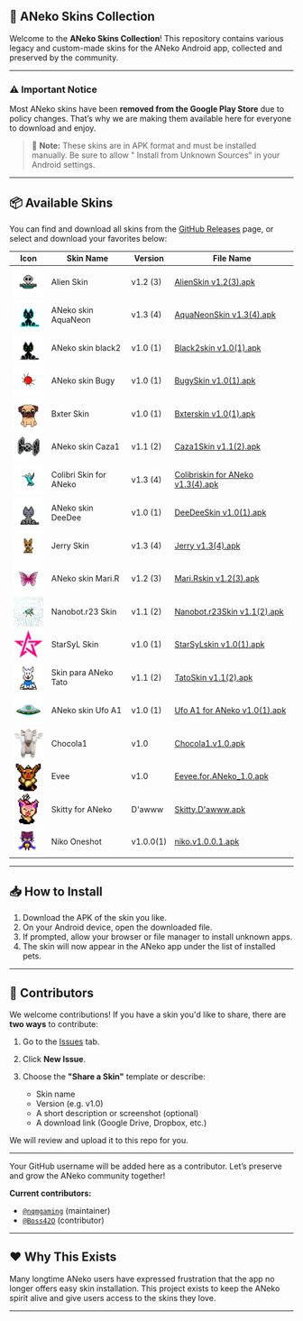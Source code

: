## 🎨 ANeko Skins Collection

Welcome to the **ANeko Skins Collection**!
This repository contains various legacy and custom-made skins for the ANeko Android app, collected
and preserved by the community.

---

### ⚠️ Important Notice

Most ANeko skins have been **removed from the Google Play Store** due to policy changes.
That’s why we are making them available here for everyone to download and enjoy.

> 🧠 **Note:** These skins are in APK format and must be installed manually. Be sure to allow "
> Install from Unknown Sources" in your Android settings.

---

## 📦 Available Skins

You can find and download all skins from
the [GitHub Releases](https://github.com/pass-with-high-score/Aneko-skin/releases) page, or select
and download your favorites below:

| Icon                                                                                     | Skin Name              | Version   | File Name                                                                                                                                        |
|------------------------------------------------------------------------------------------|------------------------|-----------|--------------------------------------------------------------------------------------------------------------------------------------------------|
| <img src="/asset/logo/alien.png" width="64" style="display:block; margin:auto;" />       | Alien Skin             | v1.2 (3)  | [AlienSkin v1.2(3).apk](https://github.com/pass-with-high-score/Aneko-skin/releases/download/skin1/AlienSkin.v1.2.3.apk)                         |
| <img src="/asset/logo/aquaneon.png" width="64" style="display:block; margin:auto;" />    | ANeko skin AquaNeon    | v1.3 (4)  | [AquaNeonSkin v1.3(4).apk](https://github.com/pass-with-high-score/Aneko-skin/releases/download/skin1/AquaNeonSkin.v1.3.4.apk)                   |
| <img src="/asset/logo/black2.png" width="64" style="display:block; margin:auto;" />      | ANeko skin black2      | v1.0 (1)  | [Black2skin v1.0(1).apk](https://github.com/pass-with-high-score/Aneko-skin/releases/download/skin1/Black2skin.v1.0.1.apk)                       |
| <img src="/asset/logo/bugy.png" width="64" style="display:block; margin:auto;" />        | ANeko skin Bugy        | v1.0 (1)  | [BugySkin v1.0(1).apk](https://github.com/pass-with-high-score/Aneko-skin/releases/download/skin1/BugySkin.v1.0.1.apk)                           |
| <img src="/asset/logo/bxter.png" width="64" style="display:block; margin:auto;" />       | Bxter Skin             | v1.0 (1)  | [Bxterskin v1.0(1).apk](https://github.com/pass-with-high-score/Aneko-skin/releases/download/skin1/Bxterskin.v1.0.1.apk)                         |
| <img src="/asset/logo/caza1.png" width="64" style="display:block; margin:auto;" />       | ANeko skin Caza1       | v1.1 (2)  | [Caza1Skin v1.1(2).apk](https://github.com/pass-with-high-score/Aneko-skin/releases/download/skin1/Caza1Skin.v1.1.2.apk)                         |
| <img src="/asset/logo/colibri.png" width="64" style="display:block; margin:auto;" />     | Colibri Skin for ANeko | v1.3 (4)  | [Colibriskin for ANeko v1.3(4).apk](https://github.com/pass-with-high-score/Aneko-skin/releases/download/skin1/Colibriskin.for.ANeko.v1.3.4.apk) |
| <img src="/asset/logo/deedee.png" width="64" style="display:block; margin:auto;" />      | ANeko skin DeeDee      | v1.0 (1)  | [DeeDeeSkin v1.0(1).apk](https://github.com/pass-with-high-score/Aneko-skin/releases/download/skin1/DeeDeeSkin.v1.0.1.apk)                       |
| <img src="/asset/logo/jerry.png" width="64" style="display:block; margin:auto;" />       | Jerry Skin             | v1.3 (4)  | [Jerry v1.3(4).apk](https://github.com/pass-with-high-score/Aneko-skin/releases/download/skin1/Jerry.v1.3.4.apk)                                 |
| <img src="/asset/logo/marir.png" width="64" style="display:block; margin:auto;" />       | ANeko skin Mari.R      | v1.2 (3)  | [Mari.Rskin v1.2(3).apk](https://github.com/pass-with-high-score/Aneko-skin/releases/download/skin1/Mari.Rskin.v1.2.3.apk)                       |
| <img src="/asset/logo/nanobot.r23.png" width="64" style="display:block; margin:auto;" /> | Nanobot.r23 Skin       | v1.1 (2)  | [Nanobot.r23Skin v1.1(2).apk](https://github.com/pass-with-high-score/Aneko-skin/releases/download/skin1/Nanobot.r23Skin.v1.1.2.apk)             |
| <img src="/asset/logo/starsyl.png" width="64" style="display:block; margin:auto;" />     | StarSyL Skin           | v1.0 (1)  | [StarSyLskin v1.0(1).apk](https://github.com/pass-with-high-score/Aneko-skin/releases/download/skin1/StarSyLskin.v1.0.1.apk)                     |
| <img src="/asset/logo/tato.png" width="64" style="display:block; margin:auto;" />        | Skin para ANeko Tato   | v1.1 (2)  | [TatoSkin v1.1(2).apk](https://github.com/pass-with-high-score/Aneko-skin/releases/download/skin1/TatoSkin.v1.1.2.apk)                           |
| <img src="/asset/logo/ufoa1.png" width="64" style="display:block; margin:auto;" />       | ANeko skin Ufo A1      | v1.0 (1)  | [Ufo A1 for ANeko v1.0(1).apk](https://github.com/pass-with-high-score/Aneko-skin/releases/download/skin1/Ufo.A1.for.ANeko.v1.0.1.apk)           |
| <img src="/asset/logo/chocola1.png" width="64" style="display:block; margin:auto;" />    | Chocola1               | v1.0      | [Chocola1.v1.0.apk](https://github.com/pass-with-high-score/Aneko-skin/releases/download/skin1/Chocola1.v1.0.apk)                                |
| <img src="/asset/logo/evee.png" width="64" style="display:block; margin:auto;" />        | Evee                   | v1.0      | [Eevee.for.ANeko_1.0.apk](https://github.com/pass-with-high-score/Aneko-skin/releases/download/skin1/Eevee.for.ANeko_1.0.apk)                    |
| <img src="/asset/logo/skitty.png" width="64" style="display:block; margin:auto;" />      | Skitty for ANeko       | D'awww    | [Skitty.D'awww.apk](https://github.com/pass-with-high-score/Aneko-skin/releases/download/skin1/Skitty.D.awww.apk)                                |
| <img src="/asset/logo/niko.png" width="64" style="display:block; margin:auto;" />        | Niko Oneshot           | v1.0.0(1) | [niko.v1.0.0.1.apk](https://github.com/pass-with-high-score/Aneko-skin/releases/download/skin1/niko.v1.0.0.1.apk)                                |

---

## 📥 How to Install

1. Download the APK of the skin you like.
2. On your Android device, open the downloaded file.
3. If prompted, allow your browser or file manager to install unknown apps.
4. The skin will now appear in the ANeko app under the list of installed pets.

---

## 👥 Contributors

We welcome contributions! If you have a skin you'd like to share, there are **two ways** to
contribute:

1. Go to the [Issues](https://github.com/pass-with-high-score/Aneko-skin/issues) tab.
2. Click **New Issue**.
3. Choose the **"Share a Skin"** template or describe:

    * Skin name
    * Version (e.g. v1.0)
    * A short description or screenshot (optional)
    * A download link (Google Drive, Dropbox, etc.)

We will review and upload it to this repo for you.

---

Your GitHub username will be added here as a contributor.
Let’s preserve and grow the ANeko community together!

**Current contributors:**

* [`@nqmgaming`](https://github.com/nqmgaming) (maintainer)
* [`@Boss42O`](http://github.com/Boss42O) (contributor)

---

## ❤️ Why This Exists

Many longtime ANeko users have expressed frustration that the app no longer offers easy skin
installation.
This project exists to keep the ANeko spirit alive and give users access to the skins they love.

---